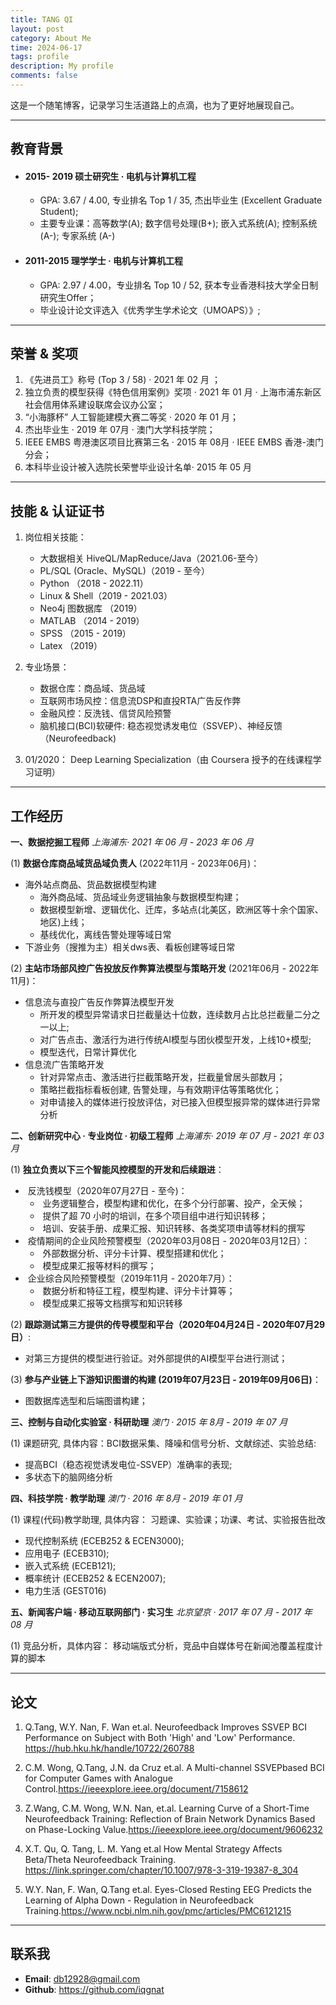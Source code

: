 ```yaml
---
title: TANG QI
layout: post
category: About Me
time: 2024-06-17
tags: profile
description: My profile
comments: false
---
```


这是一个随笔博客，记录学习生活道路上的点滴，也为了更好地展现自己。

____________________________________________________________________________________________________________________________________________________________________________________________________________________________________________________

## 教育背景

- ####  2015- 2019  硕士研究生 · 电机与计算机工程
   + GPA: 3.67 / 4.00, 专业排名 Top 1 / 35, 杰出毕业生 (Excellent Graduate Student);
   + 主要专业课：高等数学(A);  数字信号处理(B+); 嵌入式系统(A); 控制系统(A-); 专家系统 (A-)
   
- #### 2011-2015  理学学士  · 电机与计算机工程
   + GPA: 2.97 / 4.00，专业排名 Top 10 / 52,  获本专业香港科技大学全日制研究生Offer；
   + 毕业设计论文评选入《优秀学生学术论文（UMOAPS）》;

------------------------

## 荣誉 & 奖项
1. 《先进员工》称号 (Top 3 / 58) · 2021 年 02 月 ； 
2. 独立负责的模型获得《特色信用案例》奖项 · 2021 年 01 月 ·  上海市浦东新区社会信用体系建设联席会议办公室；
3. “小海豚杯” 人工智能建模大赛二等奖 · 2020 年 01 月；
4. 杰出毕业生 · 2019 年 07月 · 澳门大学科技学院；
5. IEEE EMBS 粤港澳区项目比赛第三名 · 2015 年 08月 ·  IEEE EMBS 香港-澳门分会；
6. 本科毕业设计被入选院长荣誉毕业设计名单· 2015 年 05 月

-------

## 技能 & 认证证书 
1. 岗位相关技能：
   + 大数据相关 HiveQL/MapReduce/Java（2021.06-至今）
   + PL/SQL (Oracle、MySQL)（2019 - 至今）
   + Python （2018 - 2022.11）
   + Linux & Shell（2019 - 2021.03）
   + Neo4j 图数据库 （2019）
   + MATLAB （2014 - 2019）
   + SPSS （2015 - 2019） 
   + Latex （2019）
2. 专业场景：
   + 数据仓库：商品域、货品域
   + 互联网市场风控：信息流DSP和直投RTA广告反作弊
   + 金融风控：反洗钱、信贷风险预警
   + 脑机接口(BCI)软硬件: 稳态视觉诱发电位（SSVEP）、神经反馈（Neurofeedback) 
   
3. 01/2020： Deep Learning Specialization（由 Coursera 授予的在线课程学习证明）

-----

## 工作经历

**一、数据挖掘工程师**
	 *上海浦东· 2021 年 06 月 - 2023 年 06 月*

(1) **数据仓库商品域货品域负责人** (2022年11月 - 2023年06月)：

+ 海外站点商品、货品数据模型构建
  + 海外商品域、货品域业务逻辑抽象与数据模型构建；
  + 数据模型新增、逻辑优化、迁库，多站点(北美区，欧洲区等十余个国家、地区)上线；
  + 基线优化，离线告警处理等域日常
+ 下游业务（搜推为主）相关dws表、看板创建等域日常

(2) **主站市场部风控广告投放反作弊算法模型与策略开发** (2021年06月 - 2022年11月)：

+ 信息流与直投广告反作弊算法模型开发
  + 所开发的模型异常请求日拦截量达十位数，连续数月占比总拦截量二分之一以上;
  + 对广告点击、激活行为进行传统AI模型与团伙模型开发，上线10+模型;
  + 模型迭代，日常计算优化
+ 信息流广告策略开发
  + 针对异常点击、激活进行拦截策略开发，拦截量曾居头部数月；
  + 策略拦截指标看板创建, 告警处理，与有效期评估等策略优化；
  + 对申请接入的媒体进行投放评估，对已接入但模型报异常的媒体进行异常分析

**二、创新研究中心 · 专业岗位 · 初级工程师**
          *上海浦东· 2019 年 07 月 - 2021 年 03 月*

(1) **独立负责以下三个智能风控模型的开发和后续跟进**：

+ ​    反洗钱模型（2020年07月27日 - 至今)：
     + ​    业务逻辑整合，模型构建和优化，在多个分行部署、投产，全天候；
     + ​    提供了超 70 小时的培训，在多个项目组中进行知识转移；
     + ​    培训、安装手册、成果汇报、知识转移、各类奖项申请等材料的撰写
+ ​    疫情期间的企业风险预警模型（2020年03月08日 - 2020年03月12日）：
     + ​    外部数据分析、评分卡计算、模型搭建和优化；
     + ​    模型成果汇报等材料的撰写；
+ ​    企业综合风险预警模型（2019年11月 - 2020年7月）：                     
  + ​    数据分析和特征工程，模型构建、评分卡计算等；
  + ​    模型成果汇报等文档撰写和知识转移

(2) **跟踪测试第三方提供的传导模型和平台（2020年04月24日 - 2020年07月29日）**:

+ 对第三方提供的模型进行验证。对外部提供的AI模型平台进行测试；

(3) **参与产业链上下游知识图谱的构建 (2019年07月23日 - 2019年09月06日)**：

+ 图数据库选型和后端图谱构建；

**三、控制与自动化实验室 · 科研助理**
  	*澳门 · 2015 年 8月 - 2019 年  07 月*

(1) 课题研究, 具体内容：BCI数据采集、降噪和信号分析、文献综述、实验总结:
+ 提高BCI（稳态视觉诱发电位-SSVEP）准确率的表现;
+ 多状态下的脑网络分析

**四、科技学院 · 教学助理**
      *澳门 · 2016 年 8月 - 2019 年 01 月* 

(1) 课程(代码)教学助理, 具体内容： 习题课、实验课；功课、考试、实验报告批改

+ 现代控制系统 (ECEB252 & ECEN3000); 
+ 应用电子 (ECEB310); 
+ 嵌入式系统 (ECEB121);
+ 概率统计 (ECEB252 & ECEN2007); 
+ 电力生活 (GEST016)

 **五、新闻客户端 · 移动互联网部门 · 实习生** 
       *北京望京 · 2017 年  07 月 - 2017 年  08 月* 

(1) 竞品分析，具体内容： 移动端版式分析，竞品中自媒体号在新闻池覆盖程度计算的脚本

-----

## 论文

1.  Q.Tang, W.Y. Nan, F. Wan et.al. Neurofeedback Improves SSVEP BCI Performance on Subject with Both 'High' and 'Low' Performance. https://hub.hku.hk/handle/10722/260788

2.  C.M. Wong, Q.Tang, J.N. da Cruz et.al. A Multi-channel SSVEPbased BCI for Computer Games with Analogue Control.https://ieeexplore.ieee.org/document/7158612

3.  Z.Wang, C.M. Wong, W.N. Nan, et.al. Learning Curve of a Short-Time Neurofeedback Training: Reflection of Brain Network Dynamics Based on Phase-Locking Value.https://ieeexplore.ieee.org/document/9606232

4.  X.T. Qu, Q. Tang, L. M. Yang et.al How Mental Strategy Affects Beta/Theta Neurofeedback Training. https://link.springer.com/chapter/10.1007/978-3-319-19387-8_304

5.  W.Y. Nan, F. Wan, Q.Tang et.al. Eyes-Closed Resting EEG Predicts the Learning of Alpha Down - Regulation in Neurofeedback Training.https://www.ncbi.nlm.nih.gov/pmc/articles/PMC6121215

    
-------

## 联系我

- **Email**: db12928@gmail.com
- **Github**: https://github.com/iqgnat

